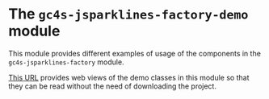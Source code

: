 The `gc4s-jsparklines-factory-demo` module
==========================================

This module provides different examples of usage of the components in the `gc4s-jsparklines-factory` module.

[This URL](www.sing-group.org/gc4s/demos) provides web views of the demo classes in this module so that they can be read without the need of downloading the project.